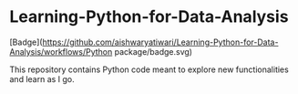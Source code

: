 # Learning-Python-for-Data-Analysis

[Badge](https://github.com/aishwaryatiwari/Learning-Python-for-Data-Analysis/workflows/Python package/badge.svg)

This repository contains Python code meant to explore new functionalities and learn as I go.
